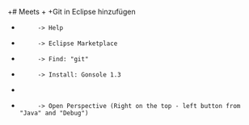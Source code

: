 +# Meets
+
+Git in Eclipse hinzufügen
+          -> Help 
+          -> Eclipse Marketplace 
+          -> Find: "git" 
+          -> Install: Gonsole 1.3 
+          
+          -> Open Perspective (Right on the top - left button from "Java" and "Debug")
